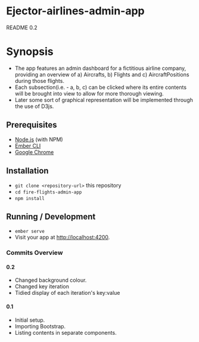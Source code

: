 # Ejector-airlines-admin-app

README 0.2

# Synopsis

* The app features an admin dashboard for a fictitious airline company, providing an overview of a) Aircrafts, b) Flights and c) AircraftPositions during those flights.
* Each subsection(i.e. - a, b, c) can be clicked where its entire contents will be brought into view to allow for more thorough viewing.
* Later some sort of graphical representation will be implemented through the use of D3js.

## Prerequisites

* [Node.js](https://nodejs.org/) (with NPM)
* [Ember CLI](https://ember-cli.com/)
* [Google Chrome](https://google.com/chrome/)

## Installation

* `git clone <repository-url>` this repository
* `cd fire-flights-admin-app`
* `npm install`

## Running / Development

* `ember serve`
* Visit your app at [http://localhost:4200](http://localhost:4200).

### Commits Overview

#### 0.2
* Changed background colour.
* Changed key iteration
* Tidied display of each iteration's key:value

#### 0.1
* Initial setup.
* Importing Bootstrap.
* Listing contents in separate components.

